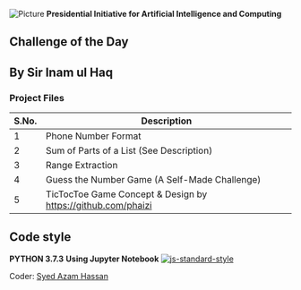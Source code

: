 ![Picture](https://i.ibb.co/jH9TFG5/Logo-PIAIC-fb7de414.png)
**Presidential Initiative for Artificial Intelligence and Computing**

## **Challenge of the Day**
## **By Sir Inam ul Haq**

### Project Files

| S.No. | Description |
| ----- | ----------- |
| 1 | Phone Number Format |
| 2 | Sum of Parts of a List (See Description) |
| 3 | Range Extraction |
| 4 | Guess the Number Game (A Self-Made Challenge) |
| 5 | TicTocToe Game Concept & Design by https://github.com/phaizi |


## Code style
**PYTHON 3.7.3**
**Using Jupyter Notebook**
[![js-standard-style](https://img.shields.io/pypi/pyversions/Django.svg?style=flat)](https://github.com/python)

Coder: [Syed Azam Hassan](https://github.com/Syed-Azam)
